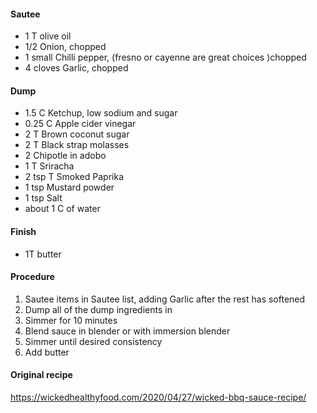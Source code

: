 #### Sautee
* 1 T olive oil
* 1/2 Onion, chopped
* 1 small Chilli pepper, (fresno or cayenne are great choices )chopped
* 4 cloves Garlic, chopped

#### Dump
* 1.5 C Ketchup, low sodium and sugar
* 0.25 C Apple cider vinegar
* 2 T Brown coconut sugar
* 2 T Black strap molasses
* 2 Chipotle in adobo
* 1 T Sriracha
* 2 tsp T Smoked Paprika
* 1 tsp Mustard powder
* 1 tsp Salt
* about 1 C of water

#### Finish
* 1T butter

#### Procedure
1. Sautee items in Sautee list, adding Garlic after the rest has softened
2. Dump all of the dump ingredients in
3. Simmer for 10 minutes
4. Blend sauce in blender or with immersion blender
5. Simmer until desired consistency
6. Add butter

#### Original recipe
https://wickedhealthyfood.com/2020/04/27/wicked-bbq-sauce-recipe/
